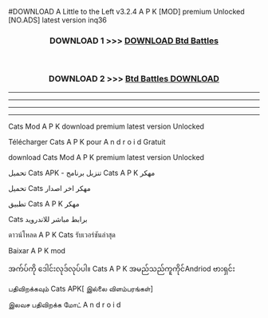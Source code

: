 #DOWNLOAD A Little to the Left v3.2.4 A P K [MOD] premium Unlocked [NO.ADS] latest version inq36 



<div align="center">

<h3>DOWNLOAD 1 >>> <a href="https://getmod1.web.app/?judule=Btd Battles">DOWNLOAD Btd Battles</a></h3><br>

<h3>DOWNLOAD 2 >>> <a href="https://getmod1.web.app/?judule=Btd Battles">Btd Battles DOWNLOAD </a></h3>

</div>


----------------------------------------------------------

----------------------------------------------------------

----------------------------------------------------------

----------------------------------------------------------


Cats  Mod A P K download premium latest version Unlocked

Télécharger  Cats  A P K pour A n d r o i d Gratuit

download Cats  Mod A P K premium latest version Unlocked

تحميل Cats  APK - تنزيل برنامج Cats  A P K مهكر

تحميل Cats  مهكر اخر اصدار

تطبيق Cats  A P K مهكر

Cats  برابط مباشر للاندرويد

ดาวน์โหลด A P K Cats  รับเวอร์ชันล่าสุด

Baixar A P K mod

အက်ပ်ကို ဒေါင်းလုဒ်လုပ်ပါ။ Cats  A P K အမည်သည်ကူကိုင်Andriod ဗားရှင်း

பதிவிறக்கவும் Cats  APK[ இல்லை விளம்பரங்கள்] 
 
இலவச பதிவிறக்க மோட் A n d r o i d



